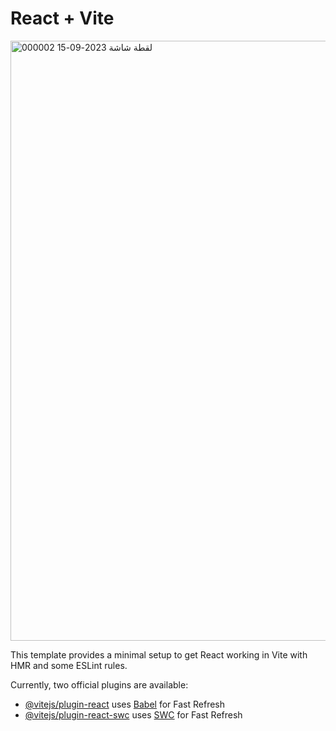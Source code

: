 # React + Vite

<img width="960" alt="لقطة شاشة 2023-09-15 000002" src="https://github.com/MohamedMagdy-git/MoviesKorner/assets/112808266/2edbc03a-d488-4fdd-826e-5fac7b37c751">


This template provides a minimal setup to get React working in Vite with HMR and some ESLint rules.

Currently, two official plugins are available:

- [@vitejs/plugin-react](https://github.com/vitejs/vite-plugin-react/blob/main/packages/plugin-react/README.md) uses [Babel](https://babeljs.io/) for Fast Refresh
- [@vitejs/plugin-react-swc](https://github.com/vitejs/vite-plugin-react-swc) uses [SWC](https://swc.rs/) for Fast Refresh
